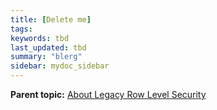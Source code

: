 ```yaml
---
title: [Delete me]
tags: 
keywords: tbd
last_updated: tbd
summary: "blerg"
sidebar: mydoc_sidebar
---
```



**Parent topic:** [About Legacy Row Level Security](/pages/admin/data_security/legacy_row_security.html)
